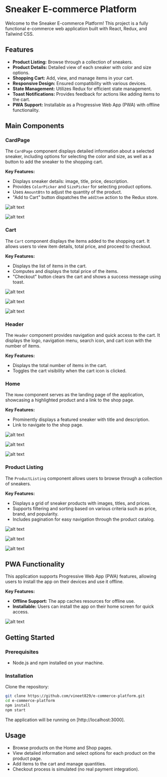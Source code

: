 # Sneaker E-commerce Platform

Welcome to the Sneaker E-commerce Platform! This project is a fully functional e-commerce web application built with React, Redux, and Tailwind CSS.

## Features

- **Product Listing:** Browse through a collection of sneakers.
- **Product Details:** Detailed view of each sneaker with color and size options.
- **Shopping Cart:** Add, view, and manage items in your cart.
- **Responsive Design:** Ensured compatibility with various devices.
- **State Management:** Utilizes Redux for efficient state management.
- **Toast Notifications:** Provides feedback for actions like adding items to the cart.
- **PWA Support:** Installable as a Progressive Web App (PWA) with offline functionality.

## Main Components

### CardPage

The `CardPage` component displays detailed information about a selected sneaker, including options for selecting the color and size, as well as a button to add the sneaker to the shopping cart.

**Key Features:**
- Displays sneaker details: image, title, price, description.
- Provides `ColorPicker` and `SizePicker` for selecting product options.
- Uses `AmountBtn` to adjust the quantity of the product.
- "Add to Cart" button dispatches the `addItem` action to the Redux store.

![alt text](https://github.com/Vineet829/e-commerce-platform/blob/main/images/sneak4.png)

![alt text](https://github.com/Vineet829/e-commerce-platform/blob/main/images/sneak11.png)

### Cart

The `Cart` component displays the items added to the shopping cart. It allows users to view item details, total price, and proceed to checkout.

**Key Features:**
- Displays the list of items in the cart.
- Computes and displays the total price of the items.
- "Checkout" button clears the cart and shows a success message using toast.

![alt text](https://github.com/Vineet829/e-commerce-platform/blob/main/images/sneak5.png)

![alt text](https://github.com/Vineet829/e-commerce-platform/blob/main/images/sneak6.png)

![alt text](https://github.com/Vineet829/e-commerce-platform/blob/main/images/sneak12.png)

### Header

The `Header` component provides navigation and quick access to the cart. It displays the logo, navigation menu, search icon, and cart icon with the number of items.

**Key Features:**
- Displays the total number of items in the cart.
- Toggles the cart visibility when the cart icon is clicked.

### Home

The `Home` component serves as the landing page of the application, showcasing a highlighted product and a link to the shop page.

**Key Features:**
- Prominently displays a featured sneaker with title and description.
- Link to navigate to the shop page.

![alt text](https://github.com/Vineet829/e-commerce-platform/blob/main/images/sneak1.png)

![alt text](https://github.com/Vineet829/e-commerce-platform/blob/main/images/sneak8.png)

![alt text](https://github.com/Vineet829/e-commerce-platform/blob/main/images/sneak9.png)

### Product Listing

The `ProductListing` component allows users to browse through a collection of sneakers.

**Key Features:**
- Displays a grid of sneaker products with images, titles, and prices.
- Supports filtering and sorting based on various criteria such as price, brand, and popularity.
- Includes pagination for easy navigation through the product catalog.

![alt text](https://github.com/Vineet829/e-commerce-platform/blob/main/images/sneak2.png)

![alt text](https://github.com/Vineet829/e-commerce-platform/blob/main/images/sneak3.png)

![alt text](https://github.com/Vineet829/e-commerce-platform/blob/main/images/sneak10.png)

## PWA Functionality

This application supports Progressive Web App (PWA) features, allowing users to install the app on their devices and use it offline.

**Key Features:**
- **Offline Support:** The app caches resources for offline use.
- **Installable:** Users can install the app on their home screen for quick access.

![alt text](https://github.com/Vineet829/e-commerce-platform/blob/main/images/sneak7.png)

## Getting Started

### Prerequisites

- Node.js and npm installed on your machine.

### Installation

Clone the repository:

```bash
git clone https://github.com/vineet829/e-commerce-platform.git
cd e-commerce-platform
npm install
npm start
```
The application will be running on [http://localhost:3000].

## Usage

- Browse products on the Home and Shop pages.
- View detailed information and select options for each product on the product page.
- Add items to the cart and manage quantities.
- Checkout process is simulated (no real payment integration).
